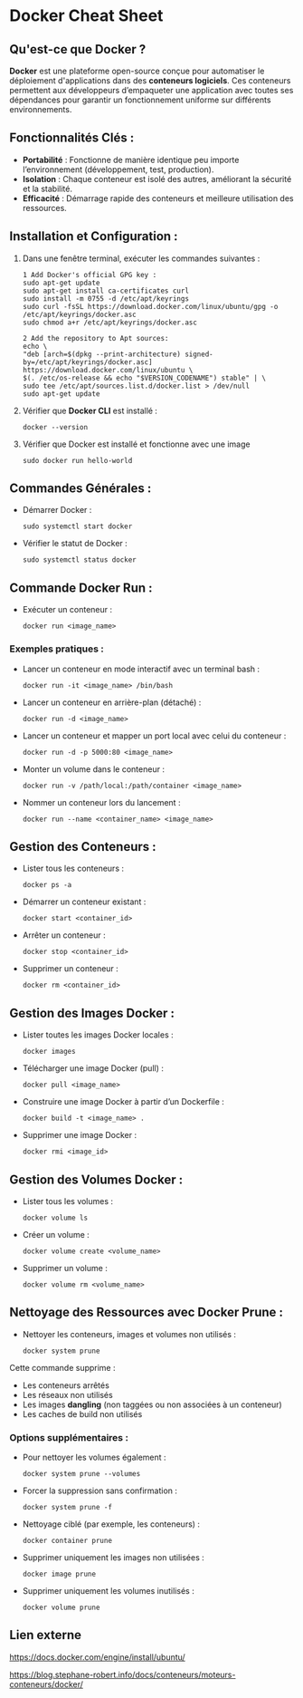 
# Docker Cheat Sheet

## Qu'est-ce que Docker ?
**Docker** est une plateforme open-source conçue pour automatiser le déploiement d'applications dans des **conteneurs logiciels**. Ces conteneurs permettent aux développeurs d’empaqueter une application avec toutes ses dépendances pour garantir un fonctionnement uniforme sur différents environnements.

## Fonctionnalités Clés :
- **Portabilité** : Fonctionne de manière identique peu importe l’environnement (développement, test, production).
- **Isolation** : Chaque conteneur est isolé des autres, améliorant la sécurité et la stabilité.
- **Efficacité** : Démarrage rapide des conteneurs et meilleure utilisation des ressources.

## Installation et Configuration :
1. Dans une fenêtre terminal, exécuter les commandes suivantes :
    ```
    1 Add Docker's official GPG key :  
    sudo apt-get update  
    sudo apt-get install ca-certificates curl
    sudo install -m 0755 -d /etc/apt/keyrings
    sudo curl -fsSL https://download.docker.com/linux/ubuntu/gpg -o /etc/apt/keyrings/docker.asc
    sudo chmod a+r /etc/apt/keyrings/docker.asc

    2 Add the repository to Apt sources:
    echo \
    "deb [arch=$(dpkg --print-architecture) signed-by=/etc/apt/keyrings/docker.asc] https://download.docker.com/linux/ubuntu \
    $(. /etc/os-release && echo "$VERSION_CODENAME") stable" | \
    sudo tee /etc/apt/sources.list.d/docker.list > /dev/null
    sudo apt-get update
    ```

2. Vérifier que **Docker CLI** est installé :
    ```
    docker --version
    ```

3. Vérifier que Docker est installé et fonctionne avec une image
    ```
    sudo docker run hello-world
    ```

## Commandes Générales :
- Démarrer Docker :
    ```
    sudo systemctl start docker
    ```
- Vérifier le statut de Docker :
    ```
    sudo systemctl status docker
    ```

## Commande Docker Run :
- Exécuter un conteneur :
    ```
    docker run <image_name>
    ```

### Exemples pratiques :
- Lancer un conteneur en mode interactif avec un terminal bash :
    ```
    docker run -it <image_name> /bin/bash
    ```

- Lancer un conteneur en arrière-plan (détaché) :
    ```
    docker run -d <image_name>
    ```

- Lancer un conteneur et mapper un port local avec celui du conteneur :
    ```
    docker run -d -p 5000:80 <image_name>
    ```

- Monter un volume dans le conteneur :
    ```
    docker run -v /path/local:/path/container <image_name>
    ```

- Nommer un conteneur lors du lancement :
    ```
    docker run --name <container_name> <image_name>
    ```

## Gestion des Conteneurs :
- Lister tous les conteneurs :
    ```
    docker ps -a
    ```

- Démarrer un conteneur existant :
    ```
    docker start <container_id>
    ```

- Arrêter un conteneur :
    ```
    docker stop <container_id>
    ```

- Supprimer un conteneur :
    ```
    docker rm <container_id>
    ```

## Gestion des Images Docker :
- Lister toutes les images Docker locales :
    ```
    docker images
    ```

- Télécharger une image Docker (pull) :
    ```
    docker pull <image_name>
    ```

- Construire une image Docker à partir d’un Dockerfile :
    ```
    docker build -t <image_name> .
    ```

- Supprimer une image Docker :
    ```
    docker rmi <image_id>
    ```

## Gestion des Volumes Docker :
- Lister tous les volumes :
    ```
    docker volume ls
    ```

- Créer un volume :
    ```
    docker volume create <volume_name>
    ```

- Supprimer un volume :
    ```
    docker volume rm <volume_name>
    ```

## Nettoyage des Ressources avec Docker Prune :
- Nettoyer les conteneurs, images et volumes non utilisés :
    ```
    docker system prune
    ```

Cette commande supprime :
- Les conteneurs arrêtés
- Les réseaux non utilisés
- Les images **dangling** (non taggées ou non associées à un conteneur)
- Les caches de build non utilisés

### Options supplémentaires :
- Pour nettoyer les volumes également :
    ```
    docker system prune --volumes
    ```

- Forcer la suppression sans confirmation :
    ```
    docker system prune -f
    ```

- Nettoyage ciblé (par exemple, les conteneurs) :
    ```
    docker container prune
    ```

- Supprimer uniquement les images non utilisées :
    ```
    docker image prune
    ```

- Supprimer uniquement les volumes inutilisés :
    ```
    docker volume prune
    ```
## Lien externe

https://docs.docker.com/engine/install/ubuntu/  

https://blog.stephane-robert.info/docs/conteneurs/moteurs-conteneurs/docker/
